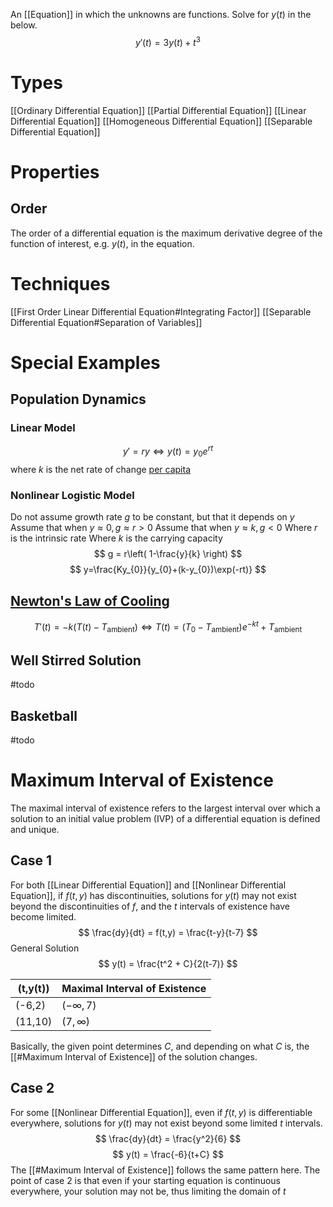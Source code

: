 An [[Equation]] in which the unknowns are functions. Solve for $y(t)$ in the below. 
$$
y'(t) = 3y(t) + t^3
$$
# Types
[[Ordinary Differential Equation]]
[[Partial Differential Equation]]
[[Linear Differential Equation]]
[[Homogeneous Differential Equation]]
[[Separable Differential Equation]]
# Properties
## Order
The order of a differential equation is the maximum derivative degree of the function of interest, e.g. $y(t)$, in the equation. 

# Techniques
[[First Order Linear Differential Equation#Integrating Factor]]
[[Separable Differential Equation#Separation of Variables]]

# Special Examples
## Population Dynamics
### Linear Model
$$
y' = ry \iff y(t)=y_0e^{rt}
$$
where $k$ is the net rate of change [per capita](https://en.wikipedia.org/wiki/Per_capita)

### Nonlinear Logistic Model
Do not assume growth rate $g$ to be constant, but that it depends on $y$
Assume that when $y \approx 0, g \approx r > 0$
Assume that when $y \approx k, g < 0$
Where $r$ is the intrinsic rate
Where $k$ is the carrying capacity 
$$
g = r\left( 1-\frac{y}{k} \right)
$$
$$
y=\frac{Ky_{0}}{y_{0}+(k-y_{0})\exp(-rt)}
$$

## [Newton's Law of Cooling](https://www.sciencefacts.net/newtons-law-of-cooling.html)
$$
T'(t) = -k(T(t) - T_\text{ambient})
\iff
T(t)=(T_0  -  T_\text{ambient})e^{-kt} +  T_\text{ambient}
$$

## Well Stirred Solution
#todo

## Basketball
#todo

# Maximum Interval of Existence
The maximal interval of existence refers to the largest interval over which a solution to an initial value problem (IVP) of a differential equation is defined and unique.

## Case 1
For both [[Linear Differential Equation]] and [[Nonlinear Differential Equation]], if $f(t,y)$ has discontinuities, solutions for $y(t)$ may not exist beyond the discontinuities of $f$, and the $t$ intervals of existence have become limited.
$$
\frac{dy}{dt} = f(t,y) = \frac{t-y}{t-7}
$$
General Solution
$$
y(t) = \frac{t^2 + C}{2(t-7)}
$$

| (t,y(t)) | Maximal Interval of Existence |
| -------- | ----------------------------- |
| (-6,2)   | $(-\infty, 7)$                |
| (11,10)  | $(7, \infty)$                 |
 Basically, the given point determines $C$, and depending on what $C$ is, the [[#Maximum Interval of Existence]] of the solution changes.

## Case 2
For some [[Nonlinear Differential Equation]], even if $f(t,y)$ is differentiable everywhere, solutions for $y(t)$ may not exist beyond some limited $t$ intervals.
$$
\frac{dy}{dt} = \frac{y^2}{6}
$$
$$
y(t) = \frac{-6}{t+C}
$$
The [[#Maximum Interval of Existence]] follows the same pattern here. The point of case 2 is that even if your starting equation is continuous everywhere, your solution may not be, thus limiting the domain of $t$